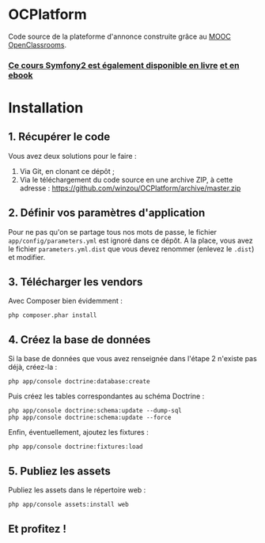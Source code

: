 # OCPlatform
Code source de la plateforme d'annonce construite grâce au [MOOC OpenClassrooms](http://fr.openclassrooms.com/informatique/cours/developpez-votre-site-web-avec-le-framework-symfony2).
### [Ce cours Symfony2 est également disponible en livre](http://boutique.fr.openclassrooms.com/boutique-614-1462-developpez-votre-site-web-avec-le-framework-symfony2.html) [et en ebook](http://boutique.fr.openclassrooms.com/boutique-614-1537-ebook-developpez-votre-site-web-avec-le-framework-symfony2.html)

# Installation
## 1. Récupérer le code
Vous avez deux solutions pour le faire :

1. Via Git, en clonant ce dépôt ;
2. Via le téléchargement du code source en une archive ZIP, à cette adresse : https://github.com/winzou/OCPlatform/archive/master.zip

## 2. Définir vos paramètres d'application
Pour ne pas qu'on se partage tous nos mots de passe, le fichier `app/config/parameters.yml` est ignoré dans ce dépôt. A la place, vous avez le fichier `parameters.yml.dist` que vous devez renommer (enlevez le `.dist`) et modifier.

## 3. Télécharger les vendors
Avec Composer bien évidemment :

    php composer.phar install

## 4. Créez la base de données
Si la base de données que vous avez renseignée dans l'étape 2 n'existe pas déjà, créez-la :

    php app/console doctrine:database:create

Puis créez les tables correspondantes au schéma Doctrine :

    php app/console doctrine:schema:update --dump-sql
    php app/console doctrine:schema:update --force

Enfin, éventuellement, ajoutez les fixtures :

    php app/console doctrine:fixtures:load

## 5. Publiez les assets
Publiez les assets dans le répertoire web :

    php app/console assets:install web

## Et profitez !
